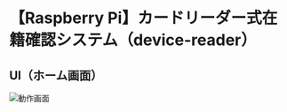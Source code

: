 # 【Raspberry Pi】カードリーダー式在籍確認システム（device-reader）

## UI（ホーム画面）

![動作画面](https://github.com/user-attachments/assets/64b717c2-c0eb-4fcb-9fac-e1615095b092)
